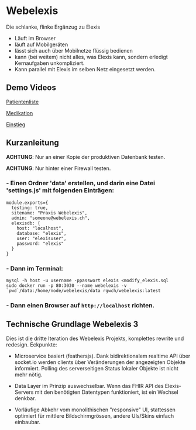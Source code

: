 # Webelexis

Die schlanke, flinke Ergänzug zu Elexis

* Läuft im Browser
* läuft auf Mobilgeräten
* lässt sich auch über Mobilnetze flüssig bedienen
* kann (bei weitem) nicht alles, was Elexis kann, sondern erledigt Kernaufgaben unkompliziert.
* Kann parallel mit Elexis im selben Netz eingesetzt werden.

## Demo Videos

[Patientenliste](http://www.screencast.com/t/dZygwPdHG09e)

[Medikation](http://www.screencast.com/t/gvsjA5Cubwgm)

[Einstieg](http://www.screencast.com/t/5EnOY5EUd)

## Kurzanleitung

**ACHTUNG**: Nur an einer Kopie der produktiven Datenbank testen.

**ACHTUNG**: Nur hinter einer Firewall testen.

### - Einen Ordner 'data' erstellen, und darin eine Datei 'settings.js' mit folgenden Einträgen:

```
module.exports={
  testing: true,
  sitename: "Praxis Webelexis",
  admin: "someone@webelexis.ch",
  elexisdb: {
    host: "localhost",
    database: "elexis",
    user: "elexisuser",
    password: "elexis"
  }
}
```

### - Dann im Terminal:

    mysql -h host -u username -ppasswort elexis <modify_elexis.sql
    sudo docker run -p 80:3030 --name webelexis -v `pwd`/data:/home/node/webelexis/data rgwch/webelexis:latest

### - Dann einen Browser auf `http://localhost` richten.


## Technische Grundlage Webelexis 3

Dies ist die dritte Iteration des Webelexis Projekts, komplettes rewrite und redesign. Eckpunkte:

* Microservice basiert (feathersjs). Dank bidirektionalem realtime API über socket.io werden clients über Veränderungen der angezeigten Objekte informiert. Polling des serverseitigen Status lokaler Objekte ist nicht mehr nötig.

* Data Layer im Prinzip auswechselbar. Wenn das FHIR API des Elexis-Servers mit den benötigten Datentypen funktioniert, ist ein Wechsel denkbar.

* Vorläufige Abkehr vom monolithischen "responsive" UI, stattessen optimiert für mittlere Bildschirmgrössen, andere UIs/Skins einfach einbaubar.
